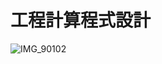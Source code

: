# 工程計算程式設計
![IMG_90102](https://user-images.githubusercontent.com/89327055/185778821-009ee6a0-4320-4852-996f-d54eefaa5b9d.PNG)
